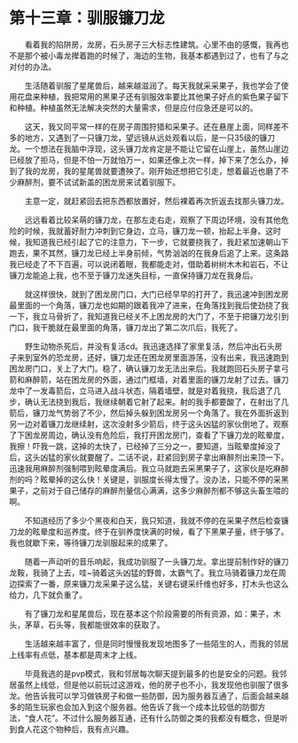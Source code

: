# 第十三章：驯服镰刀龙

　　看着我的陷阱房，龙房，石头房子三大标志性建筑。心里不由的感慨，我再也不是那个被小毒龙撵着跑的时候了，海边的生物，我基本都遇到过了，也有了与之对付的办法。

　　生活随着驯服了星尾兽后，越来越滋润了。每天我就采采果子，我也学会了使用花盘来种植，我把常用的黑果子还有驯服效率要比其他果子好点的紫色果子留下和种植。种植虽然无法解决突然的大量需求，但是应付应急还是可以的。

　　这天，我又同平常一样的在房子周围狩猎和采果子。还在悬崖上面，同样差不多的地方，又遇到了一只镰刀龙，望远镜从远处观看以后，是一只35级的镰刀龙。一个想法在我脑中浮现，这头镰刀龙肯定是不能让它留在山崖上，虽然山崖边已经放了拒马，但是不怕一万就怕万一，如果还像上次一样，掉下来了怎么办，掉到了我的龙房，我的星尾兽就要遭殃了。刚开始还想把它引走，想着最近也磨了不少麻醉剂，要不试试新盖的困龙房来试着驯服下。

　　主意一定，就赶紧回去把东西都放置好，然后裸着再次折返去找那头镰刀龙。

　　远远看着比较呆萌的镰刀龙，在那左走右走，观察了下周边环境，没有其他危险的时候，我就蓄好耐力冲刺到它身边，立马，镰刀龙一顿，抬起上半身。这时候，我知道我已经引起了它的注意力，下一步，它就要挠我了，我赶紧加速朝山下跑去，果不其然，镰刀龙已经上半身前倾，气势汹汹的在我身后追了上来。这条路我已经走了不下百遍，可以说闭着眼，我都能走对，借助着树树木木和岩石，不让镰刀龙能追上我，也不至于镰刀龙迷失目标，一直保持镰刀龙在我身后。

　　就这样很快，就到了困龙房门口，大门已经早早的打开了，我迅速冲到困龙房最里面的一个角落，镰刀龙也如期的跟着我冲了进来，在角落找到我后使劲挠了我一下，我立马骨折了，我知道我已经关不上困龙房的大门了，不至于把镰刀龙引到门口，我干脆就在最里面的角落，镰刀龙出了第二次爪后，我死了。

　　野生动物杀死后，并没有复活cd。我迅速选择了家里复活，然后冲出石头房子来到室外的恐龙房，还好，镰刀龙还在困龙房里面游荡，没有出来，我迅速跑到困龙房门口，关上了大门。稳了，确认镰刀龙无法出来后。我就跑回石头房子拿弓箭和麻醉箭，站在困龙房的外面，通过门框墙，对着里面的镰刀龙射了过去。镰刀龙中了一发毒箭后，立马进入战斗状态，隔着墙壁，就是对着我挠，我后退了几步，确认无法挠到我后，我继续朝着它射了起来。射的我手都要酸了，在射出了几箭后，镰刀龙气势弱了不少，然后掉头躲到困龙房另一个角落了。我在外面折返到另一边对着镰刀龙继续射，这次没射多少箭后，终于这头凶猛的家伙倒地了。观察了下困龙房周边，确认没有危险后，我打开困龙房门，查看了下镰刀龙的眩晕度，我擦！吓我一跳，这掉的太快了，已经掉了三分之一，要知道，当眩晕度掉没了后，这头凶猛的家伙就要醒了。二话不说，赶紧回到房子拿出麻醉剂出来顶一下。迅速我用麻醉剂强制喂到眩晕度满后。我立马就跑去采黑果子了，这家伙是吃麻醉剂的吗？眩晕掉的这么快！关键是，驯服度长得太慢了。没办法，只能不停的采黑果子，之前对于自己储存的麻醉剂量信心满满，这多少麻醉剂都不够这头畜生喂的啊。

　　不知道经历了多少个黑夜和白天，我只知道，我就不停的在采果子然后检查镰刀龙的眩晕度和巡养度。终于在驯养度快满的时候，看了下黑果子量，终于够了。我也就歇下来，等待镰刀龙驯服起来的成果了。

　　随着一声动听的音乐响起，我成功驯服了一头镰刀龙。拿出提前制作好的镰刀龙鞍，我骑了上去，哇~骑着这头凶猛的野兽，太霸气了。我立马骑着镰刀龙在周边探索了一番，原来镰刀龙采果子这么猛，关键右键采纤维也好多，打木头也这么给力，几下就负重了。

　　有了镰刀龙和星尾兽后，现在基本这个阶段需要的所有资源，如：果子，木头，茅草，石头等，我都能很效率的获取了。

　　生活越来越丰富了，但是同时慢慢我发现地图多了一些陌生的人，而我的邻居上线率有点低，基本都是周末才上线。

　　毕竟我选的是pvp模式，我和邻居每次聊天提到最多的也是安全的问题。我邻居虽然上线低，但是他以前玩过这游戏，他的房子也不小，我发现他也驯服了很多龙。他告诉我可以学习做铁房子和做一些防御，因为服务器互通了，后面会越来越多的陌生玩家也会加入到这个服务器。他告诉了我一个成本比较低的防御方法，“食人花”。不过什么服务器互通，还有什么防御之类的我都没有概念，但是听到食人花这个物种后，我有点兴趣。

